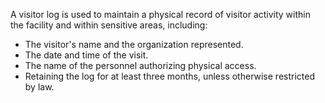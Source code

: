 A visitor log is used to maintain a physical record of visitor activity within the facility and within sensitive areas, including:

- The visitor's name and the organization represented.
- The date and time of the visit.
- The name of the personnel authorizing physical access.
- Retaining the log for at least three months, unless otherwise restricted by law.